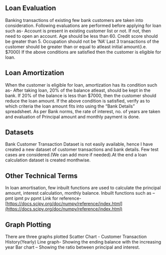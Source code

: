 ## Loan Evaluation
Banking transactions of existing few bank customers are taken into consideration.
Following evaluations are performed before applying for loan such as-
Account is present in existing customer list or not. If not, then need to open an account.
Age should be less than 60.
Credit score should be greater than 5.
Occupation should not be ‘NA’
Last 3 transactions of the customer should be greater than or equal to atleast initial amount(i.e. $7000)
If the above conditions are satisfied then the customer is eligible for loan.

## Loan Amortization
When the customer is eligible for loan, amortization has its condition such as-
After taking loan, 20% of the balance atleast, should be kept in the bank.
If 20% of the balance is less than $7000, then the customer should reduce the loan amount.
If the above condition is satisfied, verify as to which criteria the loan amount fits into using the “Bank Details” spreadsheet.
As per Bank norms, the rate of interest, no. of years are taken and evaluation of Principal amount and monthly payment is done.

## Datasets
Bank Customer Transaction Dataset is not easily available, hence I have created a new dataset of customer transactions and bank details.
Few test cases are considered.(We can add more if needed).At the end a loan calculation dataset is created monthwise.

## Other Technical Terms
In loan amortisation, few inbuilt functions are used to calculate the principal amount, interest calculation, monthly balance.
Inbuilt functions such as –
pmt
ipmt
pv
ppmt
Link for reference-[https://docs.scipy.org/doc/numpy/reference/index.html](https://docs.scipy.org/doc/numpy/reference/index.html)

## Graph Plotting
There are three graphs plotted
Scatter Chart - Customer Transaction History(Yearly)
Line graph- Showing the ending balance with the increasing year
Bar chart – Showing the ratio between principal and interest. 
